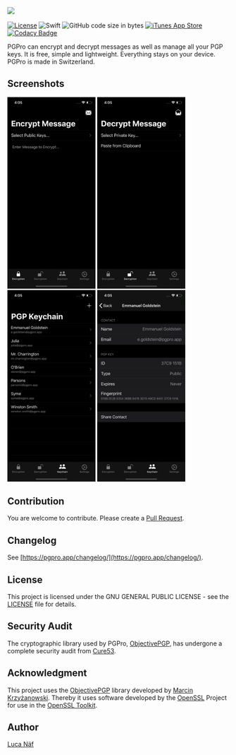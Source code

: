 ![](https://pgpro.naef.lu/pgpro_banner.png)

[![License](https://img.shields.io/github/license/lucanaef/PGPro?style=flat)](https://github.com/lucanaef/PGPro/blob/master/LICENSE)
![Swift](https://img.shields.io/badge/language-swift-orange?style=flat)
![GitHub code size in bytes](https://img.shields.io/github/languages/code-size/lucanaef/PGPro?style=flat)
[![iTunes App Store](https://img.shields.io/itunes/v/1481696997?label=App%20Store%20Version&style=flat)](https://apps.apple.com/app/pgpro/id1481696997)
[![Codacy Badge](https://api.codacy.com/project/badge/Grade/a27e0963b0384739bad90cde28cb08b8)](https://www.codacy.com/manual/lucanaef/PGPro?utm_source=github.com&amp;utm_medium=referral&amp;utm_content=lucanaef/PGPro&amp;utm_campaign=Badge_Grade)

PGPro can encrypt and decrypt messages as well as manage all your PGP keys. It is free, simple and lightweight. Everything stays on your device. PGPro is made in Switzerland.

## Screenshots
<p float="left">
  <img src="./screenshots/en-US/iPhone%2011%20Pro-1-EncryptionView.png" width="200">
  <img src="./screenshots/en-US/iPhone%2011%20Pro-2-DecryptionView.png" width="200">
  <img src="./screenshots/en-US/iPhone%2011%20Pro-3-KeychainView.png" width="200">
  <img src="./screenshots/en-US/iPhone%2011%20Pro-4-DetailView.png" width="200">
</p>

## Contribution

You are welcome to contribute. Please create a [Pull Request]().

## Changelog

See [https://pgpro.app/changelog/](https://pgpro.app/changelog/).

## License

This project is licensed under the GNU GENERAL PUBLIC LICENSE - see the [LICENSE](./LICENSE) file for details.


## Security Audit

The cryptographic library used by PGPro, [ObjectivePGP](https://objectivepgp.com/), has undergone a complete security audit from [Cure53](https://cure53.de/).


## Acknowledgment

This project uses the [ObjectivePGP](https://objectivepgp.com/) library developed by [Marcin Krzyżanowski](https://krzyzanowskim.com/).
Thereby it uses software developed by the [OpenSSL](http://www.openssl.org/) Project for use in the [OpenSSL Toolkit](http://www.openssl.org/).


## Author

[Luca Näf](http://naef.lu)
